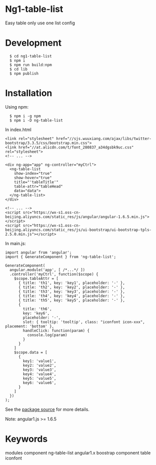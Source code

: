 # Ng1-table-list
Easy table only use one list config
# Development
```
  $ cd ng1-table-list
  $ npm i
  $ npm run build:npm
  $ cd lib
  $ npm publish
```
# Installation
Using npm:
```
  $ npm i -g npm
  $ npm i -D ng-table-list
```
In index.html
```
<link rel="stylesheet" href="//sjs.wuuxiang.com/ajax/libs/twitter-bootstrap/3.3.5/css/bootstrap.min.css">
<link href="//at.alicdn.com/t/font_280837_a34dgsbk9uc.css" rel="stylesheet">
<!-- ... -->

<div ng-app="app" ng-controller="myCtrl">
  <ng-table-list 
    show-index="true"
    show-hover="true"
    title="'tableTitle'"
    table-attr="tableHead"
    data="data">
  </ng-table-list>
</div>

<!-- ... -->
<script src="https://wx-s1.oss-cn-beijing.aliyuncs.com/static_res/js/angular/angular-1.6.5.min.js"></script>
<script src="https://wx-s1.oss-cn-beijing.aliyuncs.com/static_res/js/ui-bootstrap/ui-bootstrap-tpls-2.5.0.min.js"></script>
```
In main.js:
```
import angular from 'angular';
import { GenerateComponent } from 'ng-table-list';

GenerateComponent(
  angular.module('app', [ /*...*/ ])
  .controller('myCtrl', function($scope) {
    $scope.tableAttr = [
      { title: 'th1', key: 'key1', placeholder: '-' },
      { title: 'th2', key: 'key2', placeholder: '-' },
      { title: 'th3', key: 'key3', placeholder: '-' },
      { title: 'th4', key: 'key4', placeholder: '-' },
      { title: 'th5', key: 'key5', placeholder: '-' },
      { 
        title: 'th6', 
        key: 'key6', 
        placeholder: '-', 
        slot: { tooltip: 'tooltip', class: "iconfont icon-xxx", placement: 'bottom' },
        handleClick: function(param) {
          console.log(param)
        } 
      }
    ]
    $scope.data = [
      {
        key1: 'value1',
        key2: 'value2',
        key3: 'value3',
        key4: 'value4',
        key5: 'value5',
        key6: 'value6',
      }
    ]
  })
);
```
See the [package source](https://github.com/SlogKi/ng1-table-list/tree/master) for more details.

Note:
angular1.js >= 1.6.5
# Keywords
modules component ng-table-list angular1.x boostrap component table iconfont